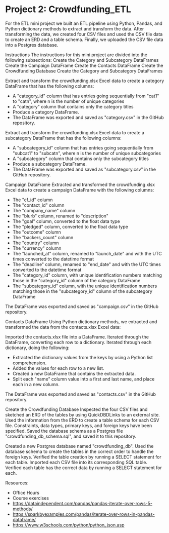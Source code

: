 # Project 2: Crowdfunding_ETL


For the ETL mini project we built an ETL pipeline using Python, Pandas, and Python dictionary methods to extract and transform the data. After transforming the data, we created four CSV files and used the CSV file data to create an ERD and a table schema. Finally, we uploaded the CSV file data into a Postgres database.


Instructions
The instructions for this mini project are divided into the following subsections:
Create the Category and Subcategory DataFrames
Create the Campaign DataFrame
Create the Contacts DataFrame
Create the Crowdfunding Database
Create the Category and Subcategory DataFrames


Extract and transform the crowdfunding.xlsx Excel data to create a category DataFrame that has the following columns:
- A "category_id" column that has entries going sequentially from "cat1" to "catn", where n is the number of unique categories
- A "category" column that contains only the category titles
- Produce a category DataFrame.
- The DataFrame was exported and saved as "category.csv" in the GitHub repository.


Extract and transform the crowdfunding.xlsx Excel data to create a subcategory DataFrame that has the following columns:
- A "subcategory_id" column that has entries going sequentially from "subcat1" to "subcatn", where n is the number of unique subcategories
- A "subcategory" column that contains only the subcategory titles
- Produce a subcategory DataFrame.
- The DataFrame was exported and saved as "subcategory.csv" in the GitHub repository.


Campaign DataFrame
Extracted and transformed the crowdfunding.xlsx Excel data to create a campaign DataFrame with the following columns:
- The "cf_id" column
- The "contact_id" column
- The "company_name" column
- The "blurb" column, renamed to "description"
- The "goal" column, converted to the float data type
- The "pledged" column, converted to the float data type
- The "outcome" column
- The "backers_count" column
- The "country" column
- The "currency" column
- The "launched_at" column, renamed to "launch_date" and with the UTC times converted to the datetime format
- The "deadline" column, renamed to "end_date" and with the UTC times converted to the datetime format
- The "category_id" column, with unique identification numbers matching those in the "category_id" column of the category DataFrame
- The "subcategory_id" column, with the unique identification numbers matching those in the "subcategory_id" column of the subcategory DataFrame

The DataFrame was exported and saved as "campaign.csv" in the GitHub repository.


Contacts DataFrame
Using Python dictionary methods, we extracted and transformed the data from the contacts.xlsx Excel data:

Imported the contacts.xlsx file into a DataFrame.
Iterated through the DataFrame, converting each row to a dictionary.
Iterated through each dictionary, doing the following:
- Extracted the dictionary values from the keys by using a Python list comprehension.
- Added the values for each row to a new list.
- Created a new DataFrame that contains the extracted data.
- Split each "name" column value into a first and last name, and place each in a new column.

The DataFrame was exported and saved as "contacts.csv" in the GitHub repository.


Create the Crowdfunding Database
Inspected the four CSV files and sketched an ERD of the tables by using QuickDBDLinks to an external site.
Used the information from the ERD to create a table schema for each CSV file.
Constraints, data types, primary keys, and foreign keys have been specified.
Saved the database schema as a Postgres file "crowdfunding_db_schema.sql", and saved it to this repository.

Created a new Postgres database named "crowdfunding_db".
Used the database schema to create the tables in the correct order to handle the foreign keys.
Verified the table creation by running a SELECT statement for each table.
Imported each CSV file into its corresponding SQL table.
Verified each table has the correct data by running a SELECT statement for each.

Resources:
- Office Hours
- Course exercises
- https://dataindependent.com/pandas/pandas-iterate-over-rows-5-methods/
- https://sparkbyexamples.com/pandas/iterate-over-rows-in-pandas-dataframe/
- https://www.w3schools.com/python/python_json.asp
